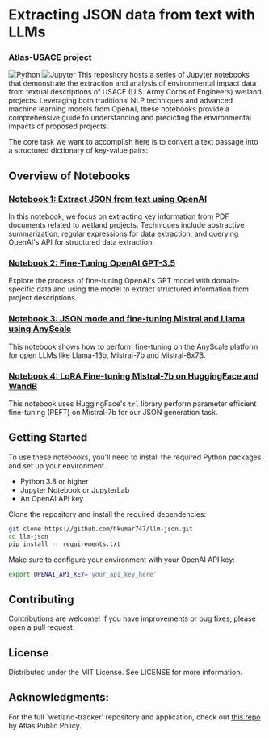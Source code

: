 # Extracting JSON data from text with LLMs

### Atlas-USACE project

![Python](https://img.shields.io/badge/python-3.8+-blue.svg) ![Jupyter](https://img.shields.io/badge/Jupyter-Notebooks-orange.svg) 
This repository hosts a series of Jupyter notebooks that demonstrate the extraction and analysis of environmental impact data from textual descriptions of USACE (U.S. Army Corps of Engineers) wetland projects. Leveraging both traditional NLP techniques and advanced machine learning models from OpenAI, these notebooks provide a comprehensive guide to understanding and predicting the environmental impacts of proposed projects.

The core task we want to accomplish here is to convert a text passage into a structured dictionary of key-value pairs:

## Overview of Notebooks

### [Notebook 1: Extract JSON from text using OpenAI](#)
In this notebook, we focus on extracting key information from PDF documents related to wetland projects. Techniques include abstractive summarization, regular expressions for data extraction, and querying OpenAI's API for structured data extraction.

### [Notebook 2: Fine-Tuning OpenAI GPT-3.5](#)
Explore the process of fine-tuning OpenAI's GPT model with domain-specific data and using the model to extract structured information from project descriptions.

### [Notebook 3: JSON mode and fine-tuning Mistral and Llama using AnyScale](#)
This notebook shows how to perform fine-tuning on the AnyScale platform for open LLMs like Llama-13b, Mistral-7b and Mistral-8x7B.

### [Notebook 4: LoRA Fine-tuning Mistral-7b on HuggingFace and WandB](#)
This notebook uses HuggingFace's `trl` library perform parameter efficient fine-tuning (PEFT) on Mistral-7b for our JSON generation task.

## Getting Started

To use these notebooks, you'll need to install the required Python packages and set up your environment.

- Python 3.8 or higher
- Jupyter Notebook or JupyterLab
- An OpenAI API key

Clone the repository and install the required dependencies:

```bash
git clone https://github.com/hkumar747/llm-json.git
cd llm-json
pip install -r requirements.txt
```

Make sure to configure your environment with your OpenAI API key:

```bash
export OPENAI_API_KEY='your_api_key_here'
```

## Contributing
Contributions are welcome! If you have improvements or bug fixes, please open a pull request.

## License
Distributed under the MIT License. See LICENSE for more information.

## Acknowledgments:
For the full `wetland-tracker' repository and application, check out [this repo](https://github.com/AtlasPublicPolicy/wetlands-tracker/tree/main) by Atlas Public Policy.
